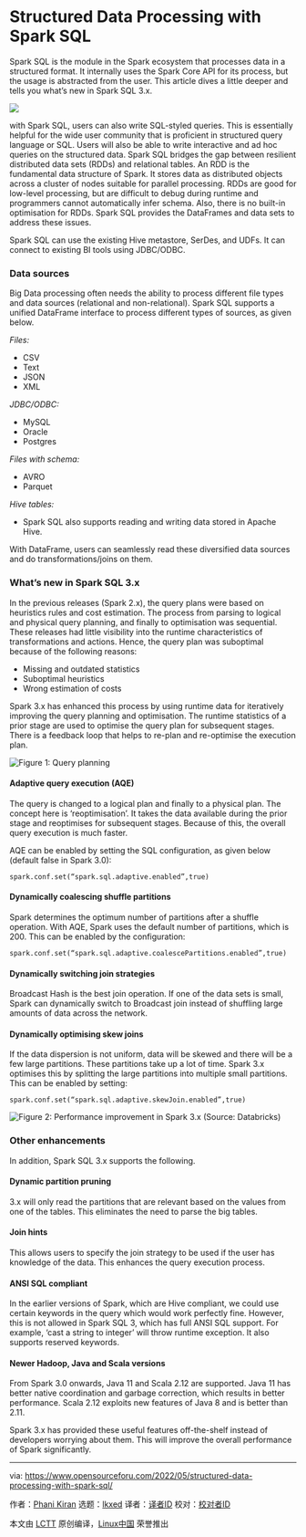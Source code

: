 [#]: subject: "Structured Data Processing with Spark SQL"
[#]: via: "https://www.opensourceforu.com/2022/05/structured-data-processing-with-spark-sql/"
[#]: author: "Phani Kiran https://www.opensourceforu.com/author/phani-kiran/"
[#]: collector: "lkxed"
[#]: translator: "geekpi"
[#]: reviewer: " "
[#]: publisher: " "
[#]: url: " "

Structured Data Processing with Spark SQL
======
Spark SQL is the module in the Spark ecosystem that processes data in a structured format. It internally uses the Spark Core API for its process, but the usage is abstracted from the user. This article dives a little deeper and tells you what’s new in Spark SQL 3.x.

![][1]

with Spark SQL, users can also write SQL-styled queries. This is essentially helpful for the wide user community that is proficient in structured query language or SQL. Users will also be able to write interactive and ad hoc queries on the structured data. Spark SQL bridges the gap between resilient distributed data sets (RDDs) and relational tables. An RDD is the fundamental data structure of Spark. It stores data as distributed objects across a cluster of nodes suitable for parallel processing. RDDs are good for low-level processing, but are difficult to debug during runtime and programmers cannot automatically infer schema. Also, there is no built-in optimisation for RDDs. Spark SQL provides the DataFrames and data sets to address these issues.

Spark SQL can use the existing Hive metastore, SerDes, and UDFs. It can connect to existing BI tools using JDBC/ODBC.

### Data sources

Big Data processing often needs the ability to process different file types and data sources (relational and non-relational). Spark SQL supports a unified DataFrame interface to process different types of sources, as given below.

*Files:*

* CSV
* Text
* JSON
* XML

*JDBC/ODBC:*

* MySQL
* Oracle
* Postgres

*Files with schema:*

* AVRO
* Parquet

*Hive tables:*

* Spark SQL also supports reading and writing data stored in Apache Hive.

With DataFrame, users can seamlessly read these diversified data sources and do transformations/joins on them.

### What’s new in Spark SQL 3.x

In the previous releases (Spark 2.x), the query plans were based on heuristics rules and cost estimation. The process from parsing to logical and physical query planning, and finally to optimisation was sequential. These releases had little visibility into the runtime characteristics of transformations and actions. Hence, the query plan was suboptimal because of the following reasons:

* Missing and outdated statistics
* Suboptimal heuristics
* Wrong estimation of costs

Spark 3.x has enhanced this process by using runtime data for iteratively improving the query planning and optimisation. The runtime statistics of a prior stage are used to optimise the query plan for subsequent stages. There is a feedback loop that helps to re-plan and re-optimise the execution plan.

![Figure 1: Query planning][2]

#### Adaptive query execution (AQE)

The query is changed to a logical plan and finally to a physical plan. The concept here is ‘reoptimisation’. It takes the data available during the prior stage and reoptimises for subsequent stages. Because of this, the overall query execution is much faster.

AQE can be enabled by setting the SQL configuration, as given below (default false in Spark 3.0):

```
spark.conf.set(“spark.sql.adaptive.enabled”,true)
```

#### Dynamically coalescing shuffle partitions

Spark determines the optimum number of partitions after a shuffle operation. With AQE, Spark uses the default number of partitions, which is 200. This can be enabled by the configuration:

```
spark.conf.set(“spark.sql.adaptive.coalescePartitions.enabled”,true)
```

#### Dynamically switching join strategies

Broadcast Hash is the best join operation. If one of the data sets is small, Spark can dynamically switch to Broadcast join instead of shuffling large amounts of data across the network.

#### Dynamically optimising skew joins

If the data dispersion is not uniform, data will be skewed and there will be a few large partitions. These partitions take up a lot of time. Spark 3.x optimises this by splitting the large partitions into multiple small partitions. This can be enabled by setting:

```
spark.conf.set(“spark.sql.adaptive.skewJoin.enabled”,true)
```

![Figure 2: Performance improvement in Spark 3.x (Source: Databricks)][3]

### Other enhancements


In addition, Spark SQL 3.x supports the following.

#### Dynamic partition pruning

3.x will only read the partitions that are relevant based on the values from one of the tables. This eliminates the need to parse the big tables.

#### Join hints

This allows users to specify the join strategy to be used if the user has knowledge of the data. This enhances the query execution process.

#### ANSI SQL compliant

In the earlier versions of Spark, which are Hive compliant, we could use certain keywords in the query which would work perfectly fine. However, this is not allowed in Spark SQL 3, which has full ANSI SQL support. For example, ‘cast a string to integer’ will throw runtime exception. It also supports reserved keywords.

#### Newer Hadoop, Java and Scala versions

From Spark 3.0 onwards, Java 11 and Scala 2.12 are supported. Java 11 has better native coordination and garbage correction, which results in better performance. Scala 2.12 exploits new features of Java 8 and is better than 2.11.

Spark 3.x has provided these useful features off-the-shelf instead of developers worrying about them. This will improve the overall performance of Spark significantly.

--------------------------------------------------------------------------------

via: https://www.opensourceforu.com/2022/05/structured-data-processing-with-spark-sql/

作者：[Phani Kiran][a]
选题：[lkxed][b]
译者：[译者ID](https://github.com/译者ID)
校对：[校对者ID](https://github.com/校对者ID)

本文由 [LCTT](https://github.com/LCTT/TranslateProject) 原创编译，[Linux中国](https://linux.cn/) 荣誉推出

[a]: https://www.opensourceforu.com/author/phani-kiran/
[b]: https://github.com/lkxed
[1]: https://www.opensourceforu.com/wp-content/uploads/2022/04/Spark-SQL-Data-cluster.jpg
[2]: https://www.opensourceforu.com/wp-content/uploads/2022/04/Figure-1-Query-planning.jpg
[3]: https://www.opensourceforu.com/wp-content/uploads/2022/04/Figure-2-Performance-improvement-in-Spark-3.x-Source-Databricks.jpg
